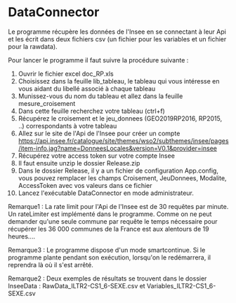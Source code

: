 # DataConnector

Le programme récupère les données de l'Insee en se connectant à leur Api et les écrit
dans deux fichiers csv (un fichier pour les variables et un fichier pour la rawdata).

Pour lancer le programme il faut suivre la procédure suivante :
1) Ouvrir le fichier excel doc_RP.xls
2) Choisissez dans la feuille lib_tableau, le tableau qui vous intéresse en vous aidant du libellé associé à chaque tableau
3) Munissez-vous du nom du tableau et allez dans la feuille mesure_croisement
4) Dans cette feuille recherchez votre tableau (ctrl+f)
5) Récupérez le croisement et le jeu_donnees (GEO2019RP2016, RP2015, ..) correspondants à votre tableau
6) Allez sur le site de l'Api de l'Insee pour créer un compte https://api.insee.fr/catalogue/site/themes/wso2/subthemes/insee/pages/item-info.jag?name=DonneesLocales&version=V0.1&provider=insee
7) Récupérez votre access token sur votre compte Insee
8) Il faut ensuite unzip le dossier Release.zip
9) Dans le dossier Release, il y a un fichier de configuration App.config, vous pouvez remplacer les champs Croisement, JeuDonnees, Modalite, AccessToken avec vos valeurs dans ce fichier
10) Lancez l'exécutable DataConnector en mode administrateur.

Remarque1 : La rate limit pour l'Api de l'Insee est de 30 requêtes par minute. Un rateLimiter est implémenté dans le programme. 
Comme on ne peut demander qu'une seule commune par requête le temps nécessaire pour récupérer les 36 000 communes de la France est aux alentours de 19 heures....

Remarque3 : Le programme dispose d'un mode smartcontinue. Si le programme plante pendant son exécution, lorsqu'on le redémarrera, il reprendra là où il s'est arrêté.

Remarque2 : Deux exemples de résultats se trouvent dans le dossier InseeData : RawData_ILTR2-CS1_6-SEXE.csv et Variables_ILTR2-CS1_6-SEXE.csv
